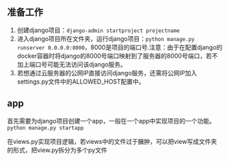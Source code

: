 
## 准备工作
1. 创建django项目：`django-admin startproject projectname`
2. 进入django项目所在文件夹，运行django项目：`python manage.py runserver 0.0.0.0:8000`，8000是项目的端口号.注意：由于在配置django的docker容器时将django的8000号端口映射到了服务器的8000号端口，若不加上端口号可能无法访问该django服务。
3. 若想通过云服务器的公网IP直接访问django服务，还需将公网IP加入settings.py文件中的ALLOWED_HOST配置中。

## app

首先需要为django项目创建一个app，一般在一个app中实现项目的一个功能。`python manage.py startapp`

在views.py实现项目逻辑，若views中的文件过于臃肿，可以把view写成文件夹的形式，把view.py拆分为多个py文件

## 
